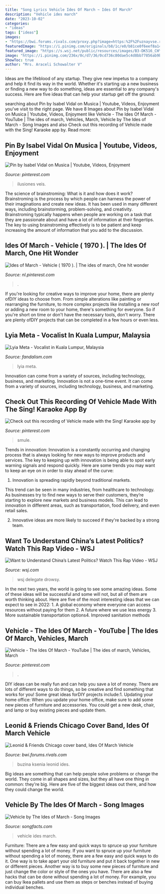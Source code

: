 ```yaml
---
title: "Song Lyrics Vehicle Ides Of March ~ Ides Of March"
description: "Vehicle ides march"
date: "2023-10-02"
categories:
- "ideas"
tags: ["ideas"]
images:
- "https://bwi.forums.rivals.com/proxy.php?image=https:%2F%2Fuznayvse.ru%2Fperson%2Fkseniya-buzina%2Fkseniya-buzina03.jpg&amp;hash=aee55f021b526b92e6dd8fc81dd2b560"
featuredImage: "https://i.pinimg.com/originals/b8/1c/e0/b81ce0f6eef8a141039b245de4fa4278.jpg"
featured_image: "https://s.wsj.net/public/resources/images/B3-DK516_CHYPE__E_20190312220600.jpg"
image: "https://i.pinimg.com/236x/0c/d7/36/0cd736c80dae5c4d8bb77856ab9b9a48.jpg"
ShowToc: true
author: "Mrs. Araceli Schowalter V"
---
```



Ideas are the lifeblood of any startup. They give new impetus to a company and help it find its way in the world. Whether it's starting up a new business or finding a new way to do something, ideas are essential to any company's success. Here are five ideas that can help your startup get off the ground: 

	

		
searching about Pin by Isabel Vidal on Musica | Youtube, Videos, Enjoyment you've visit to the right page. We have 8 Images about Pin by Isabel Vidal on Musica | Youtube, Videos, Enjoyment like Vehicle - The Ides Of March - YouTube | The ides of march, Vehicles, March, Vehicle by The Ides of March - Song Images and also Check out this recording of Vehicle made with the Sing! Karaoke app by. Read more:
		
    
## Pin By Isabel Vidal On Musica | Youtube, Videos, Enjoyment

<img loading=lazy src="https://i.pinimg.com/originals/b8/1c/e0/b81ce0f6eef8a141039b245de4fa4278.jpg" onerror="this.onerror=null;this.src='https://tse1.mm.bing.net/th?id=OIP.LeF_9a2tqgujpHESXjqu9wHaEK&amp;pid=15.1';" alt="Pin by Isabel Vidal on Musica | Youtube, Videos, Enjoyment">

_Source: pinterest.com_

>ilusiones veis. 

	

The science of brainstroming: What is it and how does it work?
Brainstroming is the process by which people can harness the power of their imaginations and create new ideas. It has been used in many different ways, including brainstorming, problem-solving, and creativity. Brainstroming typically happens when people are working on a task that they are passionate about and have a lot of information at their fingertips. The key to using brainstroming effectively is to be patient and keep increasing the amount of information that you add to the discussion.

    
## Ides Of March - Vehicle ( 1970 ). | The Ides Of March, One Hit Wonder

<img loading=lazy src="https://i.pinimg.com/736x/03/19/5a/03195ad2625c0612e0e24cbd034d1e81--album-covers-lp-covers.jpg" onerror="this.onerror=null;this.src='https://tse4.mm.bing.net/th?id=OIP.VTldz0BiD4LVU9pN7EYzdAHaHa&amp;pid=15.1';" alt="Ides of March - Vehicle ( 1970 ). | The ides of march, One hit wonder">

_Source: nl.pinterest.com_

>. 

	

If you're looking for creative ways to improve your home, there are plenty ofDIY ideas to choose from. From simple alterations like painting or rearranging the furniture, to more complex projects like installing a new roof or adding a new room to your home, there's something for everyone. So if you're short on time or don't have the necessary tools, don't worry. There are plenty ofDIY projects that can be completed in a few hours or even less.

    
## Lyia Meta - Vocalist In Kuala Lumpur, Malaysia

<img loading=lazy src="https://s3.amazonaws.com/pics.fandalism.com/267x267-F6AFEF56-114D-42AC-9E881401AFDFD156.jpg" onerror="this.onerror=null;this.src='https://tse4.mm.bing.net/th?id=OIP.jaJhabOZvZwEHIdsNcuhwQAAAA&amp;pid=15.1';" alt="Lyia Meta - Vocalist in Kuala Lumpur, Malaysia">

_Source: fandalism.com_

>lyia meta. 

	

Innovation can come from a variety of sources, including technology, business, and marketing.
Innovation is not a one-time event. It can come from a variety of sources, including technology, business, and marketing.

    
## Check Out This Recording Of Vehicle Made With The Sing! Karaoke App By

<img loading=lazy src="https://i.pinimg.com/236x/0c/d7/36/0cd736c80dae5c4d8bb77856ab9b9a48.jpg" onerror="this.onerror=null;this.src='https://tse1.mm.bing.net/th?id=OIP.Ui-Srq0ZcK7CJfbflIa1mwAAAA&amp;pid=15.1';" alt="Check out this recording of Vehicle made with the Sing! Karaoke app by">

_Source: pinterest.com_

>smule. 

	

Trends in innovation:
Innovation is a constantly occurring and changing process that is always looking for new ways to improve products and services. The key to keeping up with innovation is being able to spot early warning signals and respond quickly. Here are some trends you may want to keep an eye on in order to stay ahead of the curve:
1. Innovation is spreading rapidly beyond traditional markets.

This trend can be seen in many industries, from healthcare to technology. As businesses try to find new ways to serve their customers, they’re starting to explore new markets and business models. This can lead to innovation in different areas, such as transportation, food delivery, and even retail sales.

2. Innovative ideas are more likely to succeed if they're backed by a strong team.

    
## Want To Understand China’s Latest Politics? Watch This Rap Video - WSJ

<img loading=lazy src="https://s.wsj.net/public/resources/images/B3-DK516_CHYPE__E_20190312220600.jpg" onerror="this.onerror=null;this.src='https://tse3.mm.bing.net/th?id=OIP.-9TVB-tnby19G6_geqAFCAAAAA&amp;pid=15.1';" alt="Want to Understand China’s Latest Politics? Watch This Rap Video - WSJ">

_Source: wsj.com_

>wsj delegate drowsy. 

	

In the next two years, the world is going to see some amazing ideas. Some of these ideas will be successful and some will not, but all of them are worth thinking about. Here are five of the most interesting ideas that we can expect to see in 2022: 1. A global economy where everyone can access resources without paying for them 2. A future where we use less energy 3. More sustainable transportation options4. Improved sanitation methods
    
## Vehicle - The Ides Of March - YouTube | The Ides Of March, Vehicles, March

<img loading=lazy src="https://i.pinimg.com/originals/cf/af/7a/cfaf7aa4d0db7956c9037b31f5062c54.png" onerror="this.onerror=null;this.src='https://tse4.mm.bing.net/th?id=OIP.aSHQHYGQNMJVVOR2HK1W5QHaHa&amp;pid=15.1';" alt="Vehicle - The Ides Of March - YouTube | The ides of march, Vehicles, March">

_Source: pinterest.com_

>. 

	

DIY ideas can be really fun and can help you save a lot of money. There are lots of different ways to do things, so be creative and find something that works for you! Some great ideas forDIY projects include:1. Updating your home office: When you update your home office, make sure to add some new pieces of furniture and accessories. You could get a new desk, chair, and lamp or buy existing pieces and update them.
    
## Leonid &amp; Friends Chicago Cover Band, Ides Of March Vehicle

<img loading=lazy src="https://bwi.forums.rivals.com/proxy.php?image=https:%2F%2Fuznayvse.ru%2Fperson%2Fkseniya-buzina%2Fkseniya-buzina03.jpg&amp;hash=aee55f021b526b92e6dd8fc81dd2b560" onerror="this.onerror=null;this.src='https://tse4.mm.bing.net/th?id=OIP.txpQ2tygPA49COUihWd5PAAAAA&amp;pid=15.1';" alt="Leonid &amp; Friends Chicago cover band, Ides Of March Vehicle">

_Source: bwi.forums.rivals.com_

>buzina ksenia leonid ides. 

	

Big ideas are something that can help people solve problems or change the world. They come in all shapes and sizes, but they all have one thing in common: they're big. Here are five of the biggest ideas out there, and how they could change the world.

    
## Vehicle By The Ides Of March - Song Images

<img loading=lazy src="https://www.songfacts.com/img-songimg-320-3940.jpg" onerror="this.onerror=null;this.src='https://tse1.mm.bing.net/th?id=OIP.OZaDAy6vGOa1tUOWLVddVQAAAA&amp;pid=15.1';" alt="Vehicle by The Ides of March - Song Images">

_Source: songfacts.com_

>vehicle ides march. 

	

Furniture: There are a few easy and quick ways to spruce up your furniture without spending a lot of money.
If you want to spruce up your furniture without spending a lot of money, there are a few easy and quick ways to do it. One way is to take apart your old furniture and put it back together in new or different pieces. Another way is to buy some new pieces of furniture and just change the color or style of the ones you have. There are also a few hacks that can be done without spending a lot of money. For example, you can buy Ikea pallets and use them as steps or benches instead of buying individual benches.

